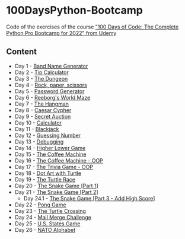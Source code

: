 # 100DaysPython-Bootcamp

Code of the exercises of the course ["100 Days of Code: The Complete Python Pro Bootcamp for 2022" from Udemy](https://udemy.com/course/100-days-of-code/)

## Content

- Day 1 - [Band Name Generator](https://github.com/rolodoom/100DaysPython-Bootcamp/tree/main/001)
- Day 2 - [Tip Calculator](https://github.com/rolodoom/100DaysPython-Bootcamp/tree/main/002)
- Day 3 - [The Dungeon](https://github.com/rolodoom/100DaysPython-Bootcamp/tree/main/003)
- Day 4 - [Rock, paper, scissors](https://github.com/rolodoom/100DaysPython-Bootcamp/tree/main/004)
- Day 5 - [Password Generator](https://github.com/rolodoom/100DaysPython-Bootcamp/tree/main/005)
- Day 6 - [Reeborg's World Maze](https://github.com/rolodoom/100DaysPython-Bootcamp/tree/main/006)
- Day 7 - [The Hangman](https://github.com/rolodoom/100DaysPython-Bootcamp/tree/main/007)
- Day 8 - [Caesar Cypher](https://github.com/rolodoom/100DaysPython-Bootcamp/tree/main/008)
- Day 9 - [Secret Auction](https://github.com/rolodoom/100DaysPython-Bootcamp/tree/main/009)
- Day 10 - [Calculator](https://github.com/rolodoom/100DaysPython-Bootcamp/tree/main/010)
- Day 11 - [Blackjack](https://github.com/rolodoom/100DaysPython-Bootcamp/tree/main/011)
- Day 12 - [Guessing Number](https://github.com/rolodoom/100DaysPython-Bootcamp/tree/main/012)
- Day 13 - [Debugging](https://github.com/rolodoom/100DaysPython-Bootcamp/tree/main/013)
- Day 14 - [Higher Lower Game](https://github.com/rolodoom/100DaysPython-Bootcamp/tree/main/014)
- Day 15 - [The Coffee Machine](https://github.com/rolodoom/100DaysPython-Bootcamp/tree/main/015)
- Day 16 - [The Coffee Machine - OOP](https://github.com/rolodoom/100DaysPython-Bootcamp/tree/main/016)
- Day 17 - [The Trivia Game - OOP](https://github.com/rolodoom/100DaysPython-Bootcamp/tree/main/017)
- Day 18 - [Dot Art with Turtle](https://github.com/rolodoom/100DaysPython-Bootcamp/tree/main/018)
- Day 19 - [The Turtle Race](https://github.com/rolodoom/100DaysPython-Bootcamp/tree/main/019)
- Day 20 - [The Snake Game [Part 1]](https://github.com/rolodoom/100DaysPython-Bootcamp/tree/main/020)
- Day 21 - [The Snake Game [Part 2]](https://github.com/rolodoom/100DaysPython-Bootcamp/tree/main/021)
  - Day 24.1 - [The Snake Game [Part 3 - Add High Score]](https://github.com/rolodoom/100DaysPython-Bootcamp/tree/main/024-1)
- Day 22 - [Pong Game](https://github.com/rolodoom/100DaysPython-Bootcamp/tree/main/022)
- Day 23 - [The Turtle Crossing](https://github.com/rolodoom/100DaysPython-Bootcamp/tree/main/023)
- Day 24 - [Mail Merge Challenge](https://github.com/rolodoom/100DaysPython-Bootcamp/tree/main/024)
- Day 25 - [U.S. States Game](https://github.com/rolodoom/100DaysPython-Bootcamp/tree/main/025)
- Day 26 - [NATO Alphabet](https://github.com/rolodoom/100DaysPython-Bootcamp/tree/main/026)
